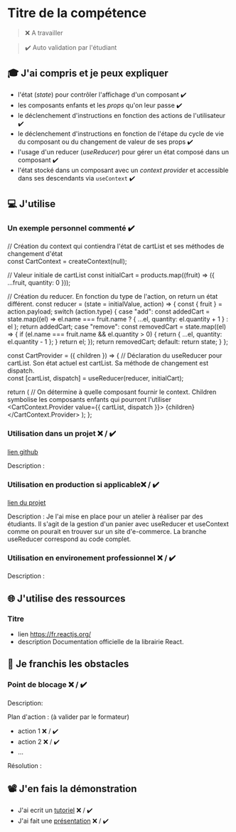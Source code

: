 # Titre de la compétence

> ❌ A travailler

> ✔️ Auto validation par l'étudiant

## 🎓 J'ai compris et je peux expliquer

- l'état (_state_) pour contrôler l'affichage d'un composant ✔️
- les composants enfants et les _props_ qu'on leur passe ✔️
- le déclenchement d'instructions en fonction des actions de l'utilisateur ✔️
- le déclenchement d'instructions en fonction de l'étape du cycle de vie du composant ou du changement de valeur de ses props  ✔️
- l'usage d'un reducer (_useReducer_) pour gérer un état composé dans un composant  ✔️
- l'état stocké dans un composant avec un _context provider_ et accessible dans ses descendants via `useContext` ✔️

## 💻 J'utilise

### Un exemple personnel commenté ✔️

// Création du context qui contiendra l'état de cartList et ses méthodes de changement d'état                  
const CartContext = createContext(null);

// Valeur initiale de cartList
const initialCart = products.map((fruit) => ({ ...fruit, quantity: 0 }));

// Création du reducer. En fonction du type de l'action, on return un état différent.
const reducer = (state = initialValue, action) => {
  const { fruit } = action.payload;
  switch (action.type) {
    case "add":
      const addedCart = state.map((el) =>
        el.name === fruit.name ? { ...el, quantity: el.quantity + 1 } : el
      );
      return addedCart;
    case "remove":
      const removedCart = state.map((el) => {
        if (el.name === fruit.name && el.quantity > 0) {
          return { ...el, quantity: el.quantity - 1 };
        }
        return el;
      });
      return removedCart;
    default:
      return state;
  }
};

const CartProvider = ({ children }) => {
// Déclaration du useReducer pour cartList. Son état actuel est cartList. Sa méthode de changement est dispatch.                         
  const [cartList, dispatch] = useReducer(reducer, initialCart);

  return (
  // On détermine à quelle composant fournir le context. Children symbolise les composants enfants qui pourront l'utiliser
    <CartContext.Provider value={{ cartList, dispatch }}>
      {children}
    </CartContext.Provider>
  );
};

### Utilisation dans un projet ❌ / ✔️

[lien github](...)

Description :

### Utilisation en production si applicable❌ / ✔️

[lien du projet](https://github.com/AnasMama/useReducer-workshop.git)

Description : Je l'ai mise en place pour un atelier à réaliser par des étudiants. Il s'agit de la gestion d'un panier avec useReducer et useContext comme on pourait en trouver sur un site d'e-commerce. La branche useReducer correspond au code complet.

### Utilisation en environement professionnel ❌ / ✔️

Description :

## 🌐 J'utilise des ressources

### Titre

- lien https://fr.reactjs.org/
- description Documentation officielle de la librairie React.

## 🚧 Je franchis les obstacles

### Point de blocage ❌ / ✔️

Description:

Plan d'action : (à valider par le formateur)

- action 1 ❌ / ✔️
- action 2 ❌ / ✔️
- ...

Résolution :

## 📽️ J'en fais la démonstration

- J'ai ecrit un [tutoriel](...) ❌ / ✔️
- J'ai fait une [présentation](...) ❌ / ✔️
